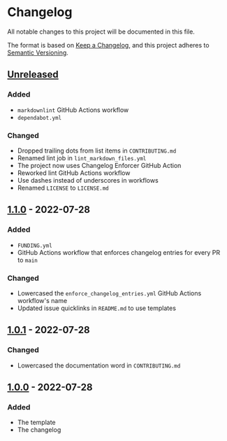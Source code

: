 # Changelog

All notable changes to this project will be documented in this file.

The format is based on [Keep a Changelog](https://keepachangelog.com/en/1.0.0/), and this project adheres
to [Semantic Versioning](https://semver.org/spec/v2.0.0.html).

## [Unreleased]

<!-- ### Added -->
<!-- markdownlint-disable-next-line -->
### Added

- `markdownlint` GitHub Actions workflow
- `dependabot.yml`

<!-- ### Changed -->
<!-- markdownlint-disable-next-line -->
### Changed

- Dropped trailing dots from list items in `CONTRIBUTING.md`
- Renamed lint job in `lint_markdown_files.yml`
- The project now uses Changelog Enforcer GitHub Action
- Reworked lint GitHub Actions workflow
- Use dashes instead of underscores in workflows
- Renamed `LICENSE` to `LICENSE.md`

<!-- ### Deprecated -->
<!-- markdownlint-disable-next-line -->

<!-- ### Removed -->
<!-- markdownlint-disable-next-line -->

<!-- ### Fixed -->
<!-- markdownlint-disable-next-line -->

<!-- ### Security -->
<!-- markdownlint-disable-next-line -->

## [1.1.0] - 2022-07-28

<!-- markdownlint-disable-next-line -->
### Added

- `FUNDING.yml`
- GitHub Actions workflow that enforces changelog entries for every PR to `main`

<!-- markdownlint-disable-next-line -->
### Changed

- Lowercased the `enforce_changelog_entries.yml` GitHub Actions workflow's name
- Updated issue quicklinks in `README.md` to use templates

## [1.0.1] - 2022-07-28

<!-- markdownlint-disable-next-line -->
### Changed

- Lowercased the documentation word in `CONTRIBUTING.md`

## [1.0.0] - 2022-07-28

<!-- markdownlint-disable-next-line -->
### Added

- The template
- The changelog

<!-- VERSION DIFFLINKS -->
[Unreleased]: https://github.com/Serpentiel/template/compare/v1.1.0...HEAD
[1.1.0]: https://github.com/Serpentiel/template/compare/v1.0.1...v1.1.0
[1.0.1]: https://github.com/Serpentiel/template/compare/v1.0.0...v1.0.1
[1.0.0]: https://github.com/Serpentiel/template/releases/tag/v1.0.0
